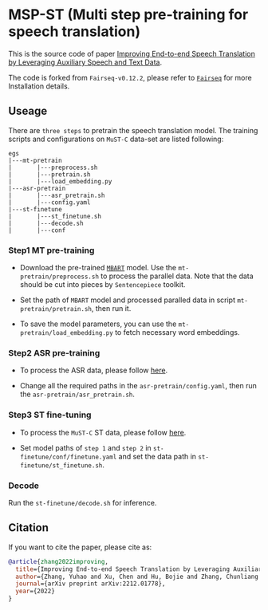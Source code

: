 
# MSP-ST (Multi step pre-training for speech translation)

This is the source code of paper [Improving End-to-end Speech Translation by Leveraging Auxiliary Speech and Text Data](https://arxiv.org/pdf/2212.01778.pdf).

The code is forked from `Fairseq-v0.12.2`, please refer to [`Fairseq`](https://github.com/facebookresearch/fairseq/tree/v0.12.2#requirements-and-installation) for more Installation details.

## Useage

There are `three steps` to pretrain the speech translation model. The training scripts and configurations on `MuST-C` data-set are listed following:
```
egs
|---mt-pretrain
|       |---preprocess.sh
|       |---pretrain.sh
|       |---load_embedding.py
|---asr-pretrain
|       |---asr_pretrain.sh
|       |---config.yaml
|---st-finetune
|       |---st_finetune.sh
|       |---decode.sh
|       |---conf
```
### Step1 MT pre-training

- Download the pre-trained [`MBART`](https://github.com/facebookresearch/fairseq/tree/v0.12.2/examples/mbart) model. Use the `mt-pretrain/preprocess.sh` to process the parallel data. Note that the data should be cut into pieces by `Sentencepiece` toolkit.


- Set the path of `MBART` model and processed paralled data in script `mt-pretrain/pretrain.sh`, then run it.


- To save the model parameters, you can use the `mt-pretrain/load_embedding.py` to fetch necessary word embeddings.


### Step2 ASR pre-training

- To process the ASR data, please follow [here](https://github.com/facebookresearch/fairseq/tree/v0.12.2/examples/wav2vec#prepare-training-data-manifest). 


- Change all the required paths in the `asr-pretrain/config.yaml`, then run the `asr-pretrain/asr_pretrain.sh`.


### Step3 ST fine-tuning

- To process the `MuST-C` ST data, please follow [here](https://github.com/facebookresearch/fairseq/blob/v0.12.2/examples/speech_to_text/docs/mustc_example.md#data-preparation).


- Set model paths of `step 1` and `step 2` in `st-finetune/conf/finetune.yaml` and set the data path in `st-finetune/st_finetune.sh`. 


### Decode
Run the `st-finetune/decode.sh` for inference.

## Citation

If you want to cite the paper, please cite as:

``` bibtex
@article{zhang2022improving,
  title={Improving End-to-end Speech Translation by Leveraging Auxiliary Speech and Text Data},
  author={Zhang, Yuhao and Xu, Chen and Hu, Bojie and Zhang, Chunliang and Xiao, Tong and Zhu, Jingbo},
  journal={arXiv preprint arXiv:2212.01778},
  year={2022}
}
```
